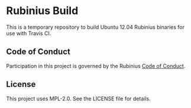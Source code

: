 # Rubinius Build

This is a temporary repository to build Ubuntu 12.04 Rubinius binaries for use with Travis CI.

## Code of Conduct

Participation in this project is governed by the Rubinius [Code of Conduct](http://rubinius.com/code-of-conduct/).

## License

This project uses MPL-2.0. See the LICENSE file for details.
